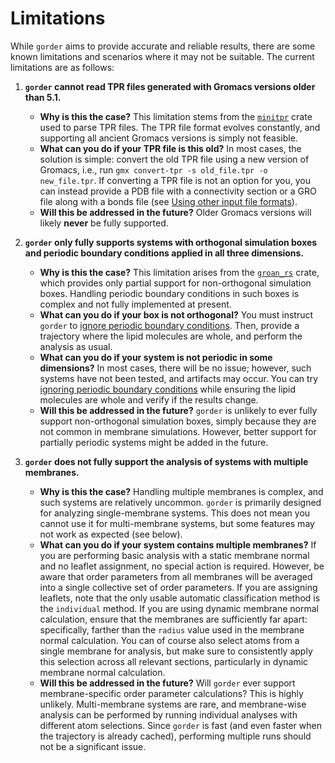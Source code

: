 # Limitations

While `gorder` aims to provide accurate and reliable results, there are some known limitations and scenarios where it may not be suitable. The current limitations are as follows:

1. **`gorder` cannot read TPR files generated with Gromacs versions older than 5.1.**
   - **Why is this the case?** This limitation stems from the [`minitpr`](https://github.com/Ladme/minitpr) crate used to parse TPR files. The TPR file format evolves constantly, and supporting all ancient Gromacs versions is simply not feasible.
   - **What can you do if your TPR file is this old?** In most cases, the solution is simple: convert the old TPR file using a new version of Gromacs, i.e., run `gmx convert-tpr -s old_file.tpr -o new_file.tpr`. If converting a TPR file is not an option for you, you can instead provide a PDB file with a connectivity section or a GRO file along with a bonds file (see [Using other input file formats](other_input.md)).
   - **Will this be addressed in the future?** Older Gromacs versions will likely **never** be fully supported.

2. **`gorder` only fully supports systems with orthogonal simulation boxes and periodic boundary conditions applied in all three dimensions.**
   - **Why is this the case?** This limitation arises from the [`groan_rs`](https://github.com/Ladme/groan_rs) crate, which provides only partial support for non-orthogonal simulation boxes. Handling periodic boundary conditions in such boxes is complex and not fully implemented at present.
   - **What can you do if your box is not orthogonal?** You must instruct `gorder` to [ignore periodic boundary conditions](no_pbc.md). Then, provide a trajectory where the lipid molecules are whole, and perform the analysis as usual.
   - **What can you do if your system is not periodic in some dimensions?** In most cases, there will be no issue; however, such systems have not been tested, and artifacts may occur. You can try [ignoring periodic boundary conditions](no_pbc.md) while ensuring the lipid molecules are whole and verify if the results change.
   - **Will this be addressed in the future?** `gorder` is unlikely to ever fully support non-orthogonal simulation boxes, simply because they are not common in membrane simulations. However, better support for partially periodic systems might be added in the future.
3. **`gorder` does not fully support the analysis of systems with multiple membranes.**
   - **Why is this the case?** Handling multiple membranes is complex, and such systems are relatively uncommon. `gorder` is primarily designed for analyzing single-membrane systems. This does not mean you cannot use it for multi-membrane systems, but some features may not work as expected (see below).
   - **What can you do if your system contains multiple membranes?** If you are performing basic analysis with a static membrane normal and no leaflet assignment, no special action is required. However, be aware that order parameters from all membranes will be averaged into a single collective set of order parameters. If you are assigning leaflets, note that the only usable automatic classification method is the `individual` method. If you are using dynamic membrane normal calculation, ensure that the membranes are sufficiently far apart: specifically, farther than the `radius` value used in the membrane normal calculation. You can of course also select atoms from a single membrane for analysis, but make sure to consistently apply this selection across all relevant sections, particularly in dynamic membrane normal calculation.
   - **Will this be addressed in the future?** Will `gorder` ever support membrane-specific order parameter calculations? This is highly unlikely. Multi-membrane systems are rare, and membrane-wise analysis can be performed by running individual analyses with different atom selections. Since `gorder` is fast (and even faster when the trajectory is already cached), performing multiple runs should not be a significant issue.
